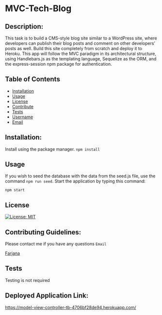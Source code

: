 # MVC-Tech-Blog

## Description:
This task is to build a CMS-style blog site similar to a WordPress site, where developers can publish their blog posts and comment on other developers’ posts as well. Build this site completely from scratch and deploy it to Heroku. This app will follow the MVC paradigm in its architectural structure, using Handlebars.js as the templating language, Sequelize as the ORM, and the express-session npm package for authentication.

## Table of Contents
- [Installation](#installation)
- [Usage](#usage)
- [License](#license)
- [Contribute](#contribute)
- [Tests](#tests)
- [Username](#username)
- [Email](#email)

## Installation:
Install using the package manager.
`npm install` 

## Usage
If you wish to seed the database with the data from the seed.js file, use the command `npm run seed`. Start the application by typing this command:
 
  `npm start`

## License
[![License: MIT](https://img.shields.io/badge/License-MIT-yellow.svg)](https://opensource.org/licenses/MIT)

## Contributing Guidelines:
Please contact me if you have any questions `Email`

[Farjana](mailto:farjana.akhter085@gmail.com)

## Tests
Testing is not required

## Deployed Application Link:
https://model-view-controller-tb-4706bf28de94.herokuapp.com/




